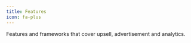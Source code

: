 ```yaml
---
title: Features
icon: fa-plus
---
```


Features and frameworks that cover upsell, advertisement and analytics.

